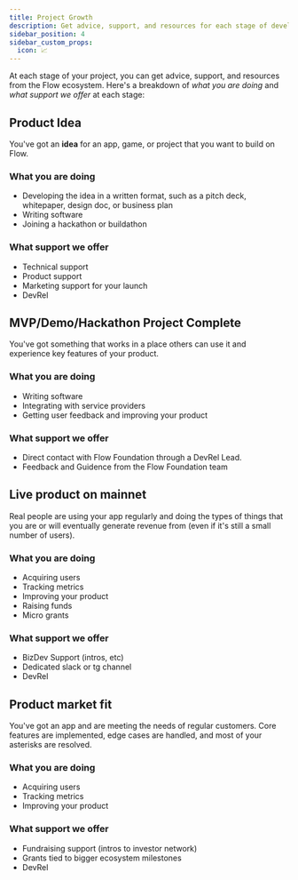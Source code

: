 ```yaml
---
title: Project Growth
description: Get advice, support, and resources for each stage of development for your project.
sidebar_position: 4
sidebar_custom_props:
  icon: 📈
---
```


At each stage of your project, you can get advice, support, and resources from the Flow ecosystem. Here's a breakdown of _what you are doing_ and _what support we offer_ at each stage:

## Product Idea

You've got an **idea** for an app, game, or project that you want to build on Flow.

### What you are doing

- Developing the idea in a written format, such as a pitch deck, whitepaper, design doc, or business plan
- Writing software
- Joining a hackathon or buildathon

### What support we offer

- Technical support
- Product support
- Marketing support for your launch
- DevRel

## MVP/Demo/Hackathon Project Complete

You've got something that works in a place others can use it and experience key features of your product.

### What you are doing

- Writing software
- Integrating with service providers
- Getting user feedback and improving your product

### What support we offer

- Direct contact with Flow Foundation through a DevRel Lead.
- Feedback and Guidence from the Flow Foundation team

## Live product on mainnet

Real people are using your app regularly and doing the types of things that you are or will eventually generate revenue from (even if it's still a small number of users).

### What you are doing

- Acquiring users
- Tracking metrics
- Improving your product
- Raising funds
- Micro grants

### What support we offer

- BizDev Support (intros, etc)
- Dedicated slack or tg channel
- DevRel

## Product market fit

You've got an app and are meeting the needs of regular customers. Core features are implemented, edge cases are handled, and most of your asterisks are resolved.

### What you are doing

- Acquiring users
- Tracking metrics
- Improving your product

### What support we offer

- Fundraising support (intros to investor network)
- Grants tied to bigger ecosystem milestones
- DevRel
